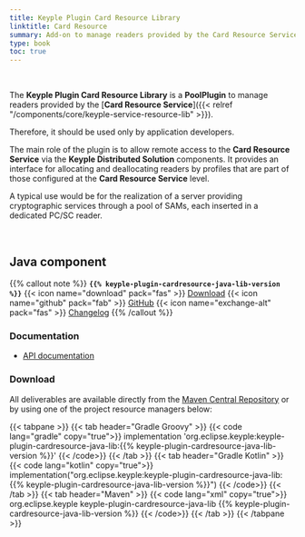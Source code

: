 ```yaml
---
title: Keyple Plugin Card Resource Library
linktitle: Card Resource
summary: Add-on to manage readers provided by the Card Resource Service.
type: book
toc: true
---
```


<br>

The **Keyple Plugin Card Resource Library** is a **PoolPlugin** to manage readers provided by the 
[**Card Resource Service**]({{< relref "/components/core/keyple-service-resource-lib" >}}).

Therefore, it should be used only by application developers.

The main role of the plugin is to allow remote access to the **Card Resource Service** via the **Keyple Distributed 
Solution** components. 
It provides an interface for allocating and deallocating readers by profiles that are part of those configured at the 
**Card Resource Service** level.

A typical use would be for the realization of a server providing cryptographic services through a pool of SAMs, each 
inserted in a dedicated PC/SC reader.

<br>

## Java component

{{% callout note %}}
**`{{% keyple-plugin-cardresource-java-lib-version %}}`**
<span class="component-metadata">{{< icon name="download" pack="fas" >}} [Download](#download)</span>
<span class="component-metadata">{{< icon name="github" pack="fab" >}}
[GitHub](https://github.com/eclipse-keyple/keyple-plugin-cardresource-java-lib/)</span>
<span class="component-metadata">{{< icon name="exchange-alt" pack="fas" >}}
[Changelog](https://github.com/eclipse-keyple/keyple-plugin-cardresource-java-lib/blob/main/CHANGELOG.md)</span>
{{% /callout %}}

### Documentation

* [API documentation](https://eclipse-keyple.github.io/keyple-plugin-cardresource-java-lib)

### Download

All deliverables are available directly from the 
[Maven Central Repository](https://central.sonatype.com/search?q=keyple-plugin-cardresource-java-lib) or by using one 
of the project resource managers below:

{{< tabpane >}}
{{< tab header="Gradle Groovy" >}}
{{< code lang="gradle" copy="true">}}
implementation 'org.eclipse.keyple:keyple-plugin-cardresource-java-lib:{{% keyple-plugin-cardresource-java-lib-version %}}'
{{< /code>}}
{{< /tab >}}
{{< tab header="Gradle Kotlin" >}}
{{< code lang="kotlin" copy="true">}}
implementation("org.eclipse.keyple:keyple-plugin-cardresource-java-lib:{{% keyple-plugin-cardresource-java-lib-version %}}")
{{< /code>}}
{{< /tab >}}
{{< tab header="Maven" >}}
{{< code lang="xml" copy="true">}}
<dependency>
  <groupId>org.eclipse.keyple</groupId>
  <artifactId>keyple-plugin-cardresource-java-lib</artifactId>
  <version>{{% keyple-plugin-cardresource-java-lib-version %}}</version>
</dependency>
{{< /code>}}
{{< /tab >}}
{{< /tabpane >}}